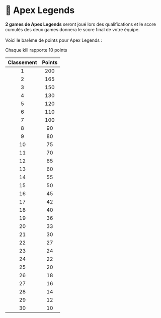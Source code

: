 # 🔫 Apex Legends

**2 games de Apex Legends** seront joué lors des qualifications et le score cumulés des deux games donnera le score final de votre équipe.\
\
Voici le barème de points pour Apex Legends :&#x20;

Chaque kill rapporte 10 points

<table><thead><tr><th align="center">Classement</th><th align="center" valign="top">Points</th></tr></thead><tbody><tr><td align="center">1</td><td align="center" valign="top">200</td></tr><tr><td align="center">2</td><td align="center" valign="top">165</td></tr><tr><td align="center">3</td><td align="center" valign="top">150</td></tr><tr><td align="center">4</td><td align="center" valign="top">130</td></tr><tr><td align="center">5</td><td align="center" valign="top">120</td></tr><tr><td align="center">6</td><td align="center" valign="top">110</td></tr><tr><td align="center">7</td><td align="center" valign="top">100</td></tr><tr><td align="center">8</td><td align="center" valign="top">90</td></tr><tr><td align="center">9</td><td align="center" valign="top">80</td></tr><tr><td align="center">10</td><td align="center" valign="top">75</td></tr><tr><td align="center">11</td><td align="center" valign="top">70</td></tr><tr><td align="center">12</td><td align="center" valign="top">65</td></tr><tr><td align="center">13</td><td align="center" valign="top">60</td></tr><tr><td align="center">14</td><td align="center" valign="top">55</td></tr><tr><td align="center">15</td><td align="center" valign="top">50</td></tr><tr><td align="center">16</td><td align="center" valign="top">45</td></tr><tr><td align="center">17</td><td align="center" valign="top">42</td></tr><tr><td align="center">18</td><td align="center" valign="top">40</td></tr><tr><td align="center">19</td><td align="center" valign="top">36</td></tr><tr><td align="center">20</td><td align="center" valign="top">33</td></tr><tr><td align="center">21</td><td align="center" valign="top">30</td></tr><tr><td align="center">22</td><td align="center" valign="top">27</td></tr><tr><td align="center">23</td><td align="center" valign="top">24</td></tr><tr><td align="center">24</td><td align="center" valign="top">22</td></tr><tr><td align="center">25</td><td align="center" valign="top">20</td></tr><tr><td align="center">26</td><td align="center" valign="top">18</td></tr><tr><td align="center">27</td><td align="center" valign="top">16</td></tr><tr><td align="center">28</td><td align="center" valign="top">14</td></tr><tr><td align="center">29</td><td align="center" valign="top">12</td></tr><tr><td align="center">30</td><td align="center" valign="top">10</td></tr></tbody></table>

